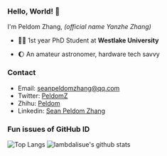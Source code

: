 ### Hello, World! 👋
I'm Peldom Zhang, *(official name Yanzhe Zhang)*

- 👨‍🎓 1st year PhD Student at **Westlake University**
<!-- - 🤖 Majored in **Computational Structural Biology** -->
<!-- - 🦾 Using Deep Learning and Rosetta to do **protein design** -->
- 🌔 An amateur astronomer, hardware tech savvy

### Contact

- Email: [seanpeldomzhang@qq.com](seanpeldomzhang@qq.com])
- Twitter: [PeldomZ](https://twitter.com/PeldomZ)
- Zhihu: [Peldom](https://www.zhihu.com/people/quintin-72)
- Linkedin: [Sean Peldom Zhang](https://www.linkedin.com/in/sean-peldom-zhang-803108200/)

### Fun issues of GitHub ID
<!-- <img align="right" src="https://github-readme-stats.vercel.app/api?username=Peldom&show_icons=true&icon_color=CE1D2D&text_color=718096&bg_color=ffffff&hide_title=true" /> -->
<!-- ![Profile views](https://gpvc.arturio.dev/Peldom) -->
<!-- copied from amorehead -->

<!-- [![Github profile Trophy](https://github-profile-trophy.vercel.app/?username=Peldom)](https://github.com/ryo-ma/github-profile-trophy)
 -->
 
![Top Langs](https://github-readme-stats.vercel.app/api/top-langs/?username=Peldom)
![lambdalisue's github stats](https://github-readme-stats.vercel.app/api?username=Peldom&show_icons=true&count_private=true&line_height=40)
